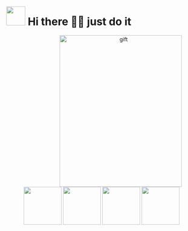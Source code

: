 <h1 aligh="center">

<img src="https://i.giphy.com/media/KzJkzjggfGN5Py6nkT/200.webp" width="50" height="50"> 
 Hi there  👋🏻
just do it
</h1> 

 
<div align="center">
 
<img alt='gift' width='80%' height="400" align='right'  src='https://c.tenor.com/UttC4AITYR4AAAAd/full-stack-developer.gif'>

</div>



<div align="center">
 <img src="https://media3.giphy.com/media/ln7z2eWriiQAllfVcn/200w.webp" width="100">      
 <img src="https://i.giphy.com/media/eNAsjO55tPbgaor7ma/200w.webp" width="100">  
    <img src="https://media.giphy.com/media/XAxylRMCdpbEWUAvr8/200.webp" width="100">
 <img src="https://media.giphy.com/media/fsEaZldNC8A1PJ3mwp/200.webp" width="100">   


</div>


<!--
<div align="center">
  <img src="https://i.giphy.com/media/KzJkzjggfGN5Py6nkT/200.webp" width="100">      
 <img src="https://i.giphy.com/media/IdyAQJVN2kVPNUrojM/200.webp" width="100">
 <img src="https://media.giphy.com/media/kdFc8fubgS31b8DsVu/200.webp" width="100">
 <img src="https://media.giphy.com/media/gHnBLyeYE6hboT3t3o/200.webp" width="100">
</div>
-->

